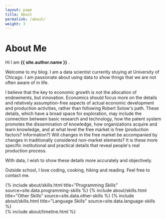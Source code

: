 ```yaml
---
layout: page
title: About
permalink: /about/
weight: 3
---
```


# **About Me**

Hi I am **{{ site.author.name }}** .<br>

Welcome to my blog. I am a data scientist currently stuying at University of Chicago. I am passionate about using data to show things that we are not often aware of in life. 

I believe that the key to economic growth is not the allocation of endowments, but innovation. Economics should focus more on the details and relatively assumption-free aspects of actual economic development and production activities, rather than following Robert Solow's path. These details, which have a broad space for exploration, may include the connection between basic research and technology, how the patent system promotes the dissemination of knowledge, how organizations acquire and learn knowledge, and at what level the free market is free (production factors? Information?) Will changes in the free market be accompanied by changes in traditionally considered non-market elements? It is these more specific institutional and practical details that reveal people's real production process.

With data, I wish to show these details more accurately and objectively.

Outside school, I love coding, cooking, hiking and reading. Feel free to contact me.

<div class="row">
{% include about/skills.html title="Programming Skills" source=site.data.programming-skills %}
{% include about/skills.html title="Other Skills" source=site.data.other-skills %}
{% include about/skills.html title="Language Skills" source=site.data.language-skills %}
</div>

<div class="row">
{% include about/timeline.html %}
</div>